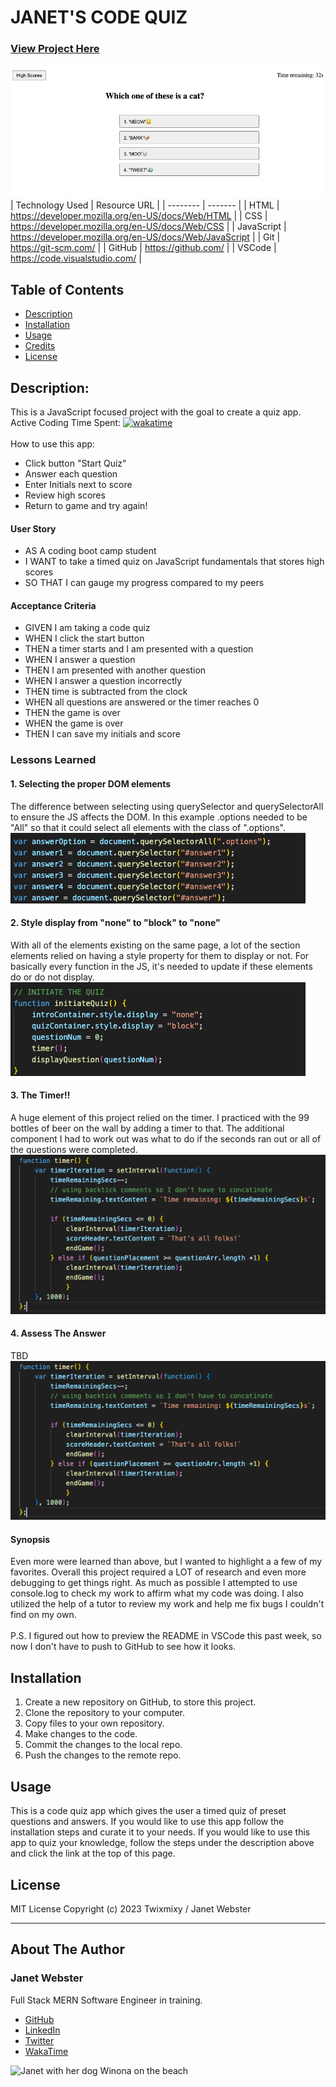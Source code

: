# JANET'S CODE QUIZ
### [View Project Here](https://twixmixyjanet.github.io/code-quiz/ "Code Quiz")<br />
![image of password generator](assets/img/projectimage.png "image of Password Generator app")
| Technology Used    | Resource URL |
| --------  | ------- |
| HTML      | https://developer.mozilla.org/en-US/docs/Web/HTML |
| CSS       | https://developer.mozilla.org/en-US/docs/Web/CSS |
| JavaScript | https://developer.mozilla.org/en-US/docs/Web/JavaScript |
| Git       | https://git-scm.com/ |
| GitHub     | https://github.com/ |
| VSCode    | https://code.visualstudio.com/ |


## Table of Contents

* [Description](#description)
* [Installation](#installation)
* [Usage](#usage)
* [Credits](#credits)
* [License](#license)

## Description:
This is a JavaScript focused project with the goal to create a quiz app.<br />
Active Coding Time Spent: [![wakatime](https://wakatime.com/badge/user/5829d3fb-d499-4e31-bed0-2d4b3e092db3/project/809fdb58-5f6a-4fc6-9ac4-886919643e8d.svg)](https://wakatime.com/badge/user/5829d3fb-d499-4e31-bed0-2d4b3e092db3/project/809fdb58-5f6a-4fc6-9ac4-886919643e8d)<br />
<br />
How to use this app:

* Click button "Start Quiz"
* Answer each question
* Enter Initials next to score
* Review high scores
* Return to game and try again!

#### User Story
- AS A coding boot camp student
- I WANT to take a timed quiz on JavaScript fundamentals that stores high scores
- SO THAT I can gauge my progress compared to my peers

#### Acceptance Criteria
- GIVEN I am taking a code quiz
- WHEN I click the start button
- THEN a timer starts and I am presented with a question
- WHEN I answer a question
- THEN I am presented with another question
- WHEN I answer a question incorrectly
- THEN time is subtracted from the clock
- WHEN all questions are answered or the timer reaches 0
- THEN the game is over
- WHEN the game is over
- THEN I can save my initials and score

### Lessons Learned

#### 1. Selecting the proper DOM elements
The difference between selecting using querySelector and querySelectorAll to ensure the JS affects the DOM. In this example .options needed to be "All" so that it could select all elements with the class of ".options".<br />
![lesson 1](assets/img/lesson1.png)

#### 2. Style display from "none" to "block" to "none"
With all of the elements existing on the same page, a lot of the section elements relied on having a style property for them to display or not. For basically every function in the JS, it's needed to update if these elements do or do not display. <br />
![lesson 2](assets/img/lesson2.png)

#### 3. The Timer!!
A huge element of this project relied on the timer. I practiced with the 99 bottles of beer on the wall by adding a timer to that. The additional component I had to work out was what to do if the seconds ran out or all of the questions were completed. <br />
![lesson 3](assets/img/lesson3.png)

#### 4. Assess The Answer
TBD <br />
![lesson 3](assets/img/lesson3.png)

#### Synopsis
Even more were learned than above, but I wanted to highlight a a few of my favorites. Overall this project required a LOT of research and even more debugging to get things right. As much as possible I attempted to use console.log to check my work to affirm what my code was doing. I also utilized the help of a tutor to review my work and help me fix bugs I couldn't find on my own. <br /><br />
P.S. I figured out how to preview the README in VSCode this past week, so now I don't have to push to GitHub to see how it looks.

## Installation

1. Create a new repository on GitHub, to store this project.
2. Clone the repository to your computer.
3. Copy files to your own repository.
4. Make changes to the code.
5. Commit the changes to the local repo.
6. Push the changes to the remote repo.

## Usage

This is a code quiz app which gives the user a timed quiz of preset questions and answers. If you would like to use this app follow the installation steps and curate it to your needs. If you would like to use this app to quiz your knowledge, follow the steps under the description above and click the link at the top of this page.

## License

MIT License
Copyright (c) 2023 Twixmixy / Janet Webster

<hr />

## About The Author
### Janet Webster
Full Stack MERN Software Engineer in training.

- [GitHub](https://github.com/TwixmixyJanet/)
- [LinkedIn](https://www.linkedin.com/in/twixmixy/)
- [Twitter](https://twitter.com/Twixmixy)
- [WakaTime](https://wakatime.com/@Twixmixy)

![Janet with her dog Winona on the beach](https://avatars.githubusercontent.com/u/117195025?v=4)